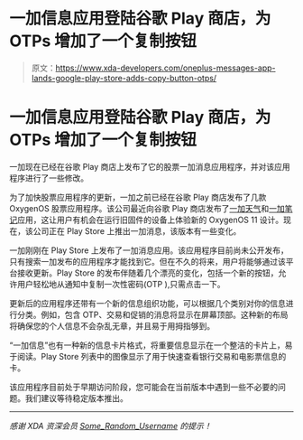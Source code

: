 # 一加信息应用登陆谷歌 Play 商店，为 OTPs 增加了一个复制按钮

> 原文：<https://www.xda-developers.com/oneplus-messages-app-lands-google-play-store-adds-copy-button-otps/>

# 一加信息应用登陆谷歌 Play 商店，为 OTPs 增加了一个复制按钮

一加现在已经在谷歌 Play 商店上发布了它的股票一加消息应用程序，并对该应用程序进行了一些修改。

为了加快股票应用程序的更新，一加之前已经在谷歌 Play 商店发布了几款 OxygenOS 股票应用程序。该公司最近向谷歌 Play 商店发布了[一加天气](https://www.xda-developers.com/redesigned-oneplus-weather-app-rolling-out-play-store-beta-channel/)和[一加笔记](https://www.xda-developers.com/oneplus-notes-app-with-oxygenos-11-design-available-google-play/)应用，这让用户有机会在运行旧固件的设备上体验新的 OxygenOS 11 设计。现在，该公司正在 Play Store 上推出一加消息，该版本有一些变化。

一加刚刚在 Play Store 上发布了一加消息应用。该应用程序目前尚未公开发布，只有搜索一加发布的应用程序才能找到它。但在不久的将来，用户将能够通过该平台接收更新。Play Store 的发布伴随着几个漂亮的变化，包括一个新的按钮，允许用户轻松地从通知中复制一次性密码(OTP ),只需点击一下。

更新后的应用程序还带有一个新的信息组织功能，可以根据几个类别对你的信息进行分类。例如，包含 OTP、交易和促销的消息将显示在屏幕顶部。这种新的布局将确保您的个人信息不会杂乱无章，并且易于用拇指够到。

“一加信息”也有一种新的信息卡片格式，将重要信息显示在一个整洁的卡片上，易于阅读。Play Store 列表中的图像显示了用于快速查看银行交易和电影票信息的卡。

该应用程序目前处于早期访问阶段，您可能会在当前版本中遇到一些不必要的问题。我们建议等待稳定版本推出。

* * *

*感谢 XDA 资深会员 [Some_Random_Username](https://forum.xda-developers.com/member.php?u=8234677) 的提示！*